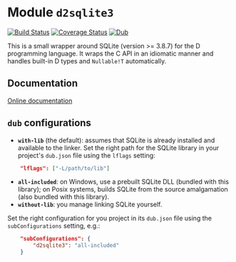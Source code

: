 # Module `d2sqlite3`

[![Build Status](https://travis-ci.org/biozic/d2sqlite3.svg)](https://travis-ci.org/biozic/d2sqlite3)
[![Coverage Status](https://coveralls.io/repos/github/biozic/d2sqlite3/badge.svg?branch=master)](https://coveralls.io/github/biozic/d2sqlite3?branch=master)
 [![Dub](https://img.shields.io/dub/v/d2sqlite3.svg)](http://code.dlang.org/packages/d2sqlite3)

This is a small wrapper around SQLite (version >= 3.8.7) for the D programming language.
It wraps the C API in an idiomatic manner and handles built-in D types and
`Nullable!T` automatically.

## Documentation

[Online documentation](http://biozic.github.io/d2sqlite3/d2sqlite3.html)

## `dub` configurations 

- **`with-lib`** (the default): assumes that SQLite is already installed and available to the linker. Set the right path for the SQLite library in your project's `dub.json` file using the `lflags` setting:
```json
    "lflags": ["-L/path/to/lib"]
```
- **`all-included`**: on Windows, use a prebuilt SQLite DLL (bundled with this library); on Posix systems, builds SQLite from the source amalgamation (also bundled with this library).
- **`without-lib`**: you manage linking SQLite yourself.

Set the right configuration for you project in its `dub.json` file using the `subConfigurations` setting, e.g.:
```json
    "subConfigurations": {
        "d2sqlite3": "all-included"
    }
```
